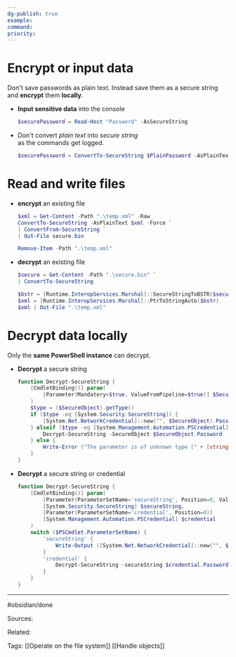 ```yaml
---
dg-publish: true
example: 
command: 
priority: 
---
```


# Encrypt or input data

Don't save passwords as plain text. Instead save them as a secure string and **encrypt** them **locally**.

- **Input sensitive data** into the console
    ```powershell
    $securePassword = Read-Host "Password" -AsSecureString
    ```

- Don't convert _plain text_ into _secure string_  
    as the commands get logged.
    ```powershell
    $securePassword = ConvertTo-SecureString $PlainPassword -AsPlainText -Force
    ```

# Read and write files

- **encrypt** an existing file
    ```powershell
    $xml = Get-Content -Path ".\temp.xml" -Raw
    ConvertTo-SecureString -AsPlainText $xml -Force `
    | ConvertFrom-SecureString `
    | Out-File secure.bin

    Remove-Item -Path ".\temp.xml"
    ```

- **decrypt** an existing file
    ```powershell
    $secure = Get-Content -Path ".\secure.bin" `
    | ConvertTo-SecureString

    $bstr = [Runtime.InteropServices.Marshal]::SecureStringToBSTR($secure)
	$xml = [Runtime.InteropServices.Marshal]::PtrToStringAuto($bstr)
    $xml | Out-File ".\temp.xml"
    ```


# Decrypt data locally

Only the **same PowerShell instance** can decrypt. 

- **Decrypt** a secure string
    ```powershell
    function Decrypt-SecureString {
        [CmdletBinding()] param(
            [Parameter(Mandatory=$true, ValueFromPipeline=$true)] $SecureObject
        )
        $type = ($SecureObject).getType()
        if ($type -eq [System.Security.SecureString]) {
            [System.Net.NetworkCredential]::new("", $SecureObject).Password
        } elseif ($type -eq [System.Management.Automation.PSCredential]) {
            Decrypt-SecureString -SecureObject $SecureObject.Password
        } else {
            Write-Error ("The parameter is of unknown type [" + [string]$($SecureObject.GetType().FullName) + "]")
        }
    }
    ```

- **Decrypt** a secure string or credential
    ```powershell
    function Decrypt-SecureString {
        [CmdletBinding()] param(
            [Parameter(ParameterSetName='secureString', Position=0, ValueFromPipeline=$true)]
            [System.Security.SecureString] $secureString,
            [Parameter(ParameterSetName='credential', Position=0)]
            [System.Management.Automation.PSCredential] $credential
        )
        switch ($PSCmdlet.ParameterSetName) {
            'secureString' {
                Write-Output ([System.Net.NetworkCredential]::new("", $secureString).Password)
            }
            'credential' {
                Decrypt-SecureString -secureString $credential.Password
            }
        }
    }
    ```


---
#obsidian/done 

Sources:

Related:

Tags:
[[Operate on the file system]]
[[Handle objects]]